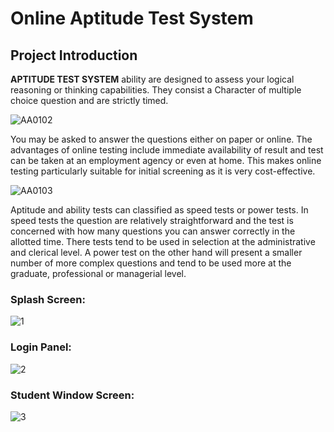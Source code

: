 # Online Aptitude Test System

## Project Introduction

**APTITUDE TEST SYSTEM** ability are designed to assess your logical reasoning or thinking capabilities. They consist a Character of multiple choice question and are strictly timed.

![AA0102](https://user-images.githubusercontent.com/45601530/78434706-8e6b0280-768f-11ea-89f5-76fc5c3073e4.png)

You may be asked to answer the questions either on paper or online. The advantages of online testing include immediate availability of result and test can be taken at an employment agency or even at home. This makes online testing particularly suitable for initial screening as it is very cost-effective.

![AA0103](https://user-images.githubusercontent.com/45601530/78435059-a8a4e080-768f-11ea-9a4c-d3770388a5fa.png)

Aptitude and ability tests can classified as speed tests or power tests. In speed tests the question are relatively straightforward and the test is concerned with how many questions you can answer correctly in the allotted time. There tests tend to be used in selection at the administrative and clerical level. A power test on the other hand will present a smaller number of more complex questions and tend to be used more at the graduate, professional or managerial level.

### Splash Screen:
![1](https://user-images.githubusercontent.com/45601530/78431072-79da3a80-768e-11ea-9db1-f7e4d8b45d7a.PNG)
### Login Panel:
![2](https://user-images.githubusercontent.com/45601530/78431175-81014880-768e-11ea-8e79-f984d0f0ba1a.PNG)
### Student Window Screen:
![3](https://user-images.githubusercontent.com/45601530/78431288-88c0ed00-768e-11ea-926b-57edd917a5b6.PNG)
